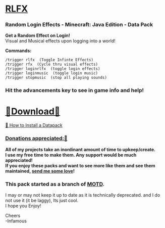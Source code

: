 # [RLFX]()  
### Random Login Effects - Minecraft: Java Edition - Data Pack  

__Get a Random Effect on Login!__   
Visual and Musical effects upon logging into a world!  

__Commands:__  
  
    /trigger rlfx  (Toggle Infinte Effects)  
    /trigger rfx  (Cycle thru visual effects)  
    /trigger loginrlfx  (toggle login effects)  
    /trigger loginmusic  (toggle login music)  
    /trigger stopmusic  (stop all playing sounds)  

### Hit the advancements key to see in game info and help!

# [🔗Download🔗](https://github.com/InfamousMusicify/RLFX/archive/refs/heads/master.zip)

[🔗 How to Install a Datapack](https://youtu.be/JHEjZlVlqGE)  

### [Donations appreciated:🔗](https://www.patreon.com/InfamousMusicify) 
__All of my projects take an inordinant amount of time to upkeep/create.  
I use my free time to make them.  Any support would be much appreciated!  
If you enjoy these packs and want to see more like them and see them maintained, [send me some love](https://www.patreon.com/InfamousMusicify)!__  

### This pack started as a branch of [MOTD](https://github.com/InfamousMusicify/MOTD).  
I may or may not keep it up to date as it is technically deprecated.  and I do not use it (it be laggy), Its just cool.  
I hope you Enjoy!  

Cheers  
-Infamous
